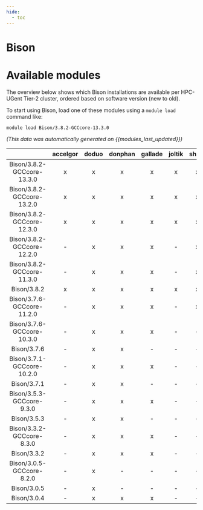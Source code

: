 ```yaml
---
hide:
  - toc
---
```


Bison
=====

# Available modules


The overview below shows which Bison installations are available per HPC-UGent Tier-2 cluster, ordered based on software version (new to old).

To start using Bison, load one of these modules using a `module load` command like:

```shell
module load Bison/3.8.2-GCCcore-13.3.0
```

*(This data was automatically generated on {{modules_last_updated}})*  

| |accelgor|doduo|donphan|gallade|joltik|shinx|skitty|
| :---: | :---: | :---: | :---: | :---: | :---: | :---: | :---: |
|Bison/3.8.2-GCCcore-13.3.0|x|x|x|x|x|x|x|
|Bison/3.8.2-GCCcore-13.2.0|x|x|x|x|x|x|x|
|Bison/3.8.2-GCCcore-12.3.0|x|x|x|x|x|x|x|
|Bison/3.8.2-GCCcore-12.2.0|-|x|x|x|-|x|-|
|Bison/3.8.2-GCCcore-11.3.0|-|x|x|x|-|x|-|
|Bison/3.8.2|x|x|x|x|x|x|x|
|Bison/3.7.6-GCCcore-11.2.0|-|x|x|x|-|x|-|
|Bison/3.7.6-GCCcore-10.3.0|-|x|x|x|-|-|-|
|Bison/3.7.6|-|x|x|-|-|-|-|
|Bison/3.7.1-GCCcore-10.2.0|-|x|x|x|-|-|-|
|Bison/3.7.1|-|x|x|-|-|-|-|
|Bison/3.5.3-GCCcore-9.3.0|-|x|x|x|-|-|-|
|Bison/3.5.3|-|x|x|-|-|-|-|
|Bison/3.3.2-GCCcore-8.3.0|-|x|x|x|-|-|-|
|Bison/3.3.2|-|x|x|x|-|-|-|
|Bison/3.0.5-GCCcore-8.2.0|-|x|-|-|-|-|-|
|Bison/3.0.5|-|x|-|-|-|-|-|
|Bison/3.0.4|-|x|x|x|-|-|-|
